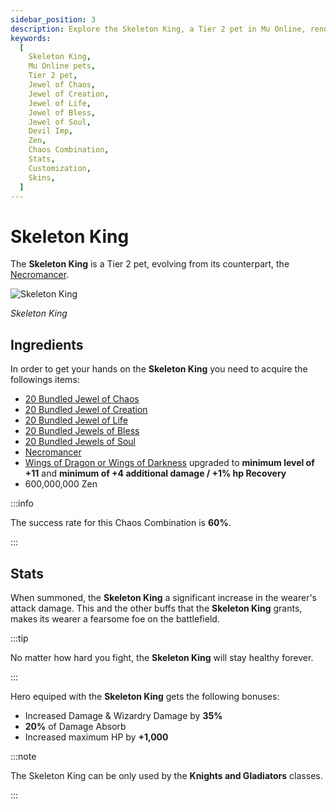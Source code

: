 ```yaml
---
sidebar_position: 3
description: Explore the Skeleton King, a Tier 2 pet in Mu Online, renowned for its dark arts mastery, control over the undead, and unique skills. Learn about its ingredients, crafting process, stats, and customization options, including skins. Unleash the Skeleton King's formidable buffs and bonuses, and discover its significance to Mu Online gameplay.
keywords:
  [
    Skeleton King,
    Mu Online pets,
    Tier 2 pet,
    Jewel of Chaos,
    Jewel of Creation,
    Jewel of Life,
    Jewel of Bless,
    Jewel of Soul,
    Devil Imp,
    Zen,
    Chaos Combination,
    Stats,
    Customization,
    Skins,
  ]
---
```


# Skeleton King

The **Skeleton King** is a Tier 2 pet, evolving from its counterpart, the [Necromancer](/crafting/pets/tier-1/necromancer).

![Skeleton King](/img/items/pets/skeleton.jpg)

_Skeleton King_

## Ingredients

In order to get your hands on the **Skeleton King** you need to acquire the followings items:

- [20 Bundled Jewel of Chaos](/items/jewels/regular-jewels/jewel-of-chaos)
- [20 Bundled Jewel of Creation](/items/jewels/regular-jewels/jewel-of-creation)
- [20 Bundled Jewel of Life](/items/jewels/regular-jewels/jewel-of-life)
- [20 Bundled Jewels of Bless](/items/jewels/regular-jewels/jewel-of-bless)
- [20 Bundled Jewels of Soul](/items/jewels/regular-jewels/jewel-of-soul)
- [Necromancer](/crafting/pets/tier-1/necromancer)
- [Wings of Dragon or Wings of Darkness](/crafting/wings/second-level-wings) upgraded to **minimum level of +11** and **minimum of +4 additional damage / +1% hp Recovery**
- 600,000,000 Zen

:::info

The success rate for this Chaos Combination is **60%**.

:::

## Stats

When summoned, the **Skeleton King** a significant increase in the wearer's attack damage. This and the other buffs that the **Skeleton King** grants, makes its wearer a fearsome foe on the battlefield.

:::tip

No matter how hard you fight, the **Skeleton King** will stay healthy forever.

:::

Hero equiped with the **Skeleton King** gets the following bonuses:

- Increased Damage & Wizardry Damage by **35%**
- **20%** of Damage Absorb
- Increased maximum HP by **+1,000**

:::note

The Skeleton King can be only used by the **Knights and Gladiators** classes.

:::
